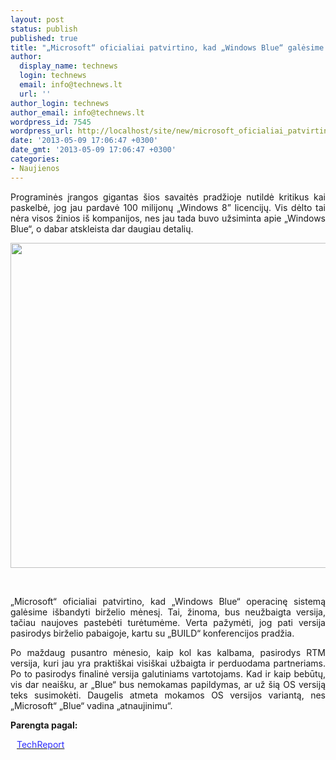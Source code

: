 ```yaml
---
layout: post
status: publish
published: true
title: "„Microsoft“ oficialiai patvirtino, kad „Windows Blue“ galėsime išbandyti birželį"
author:
  display_name: technews
  login: technews
  email: info@technews.lt
  url: ''
author_login: technews
author_email: info@technews.lt
wordpress_id: 7545
wordpress_url: http://localhost/site/new/microsoft_oficialiai_patvirtino_kad_windows_blue_galesime_isbandyti_birzeli/
date: '2013-05-09 17:06:47 +0300'
date_gmt: '2013-05-09 17:06:47 +0300'
categories:
- Naujienos
---
```

<p style="text-align:justify">Programinės įrangos gigantas šios savaitės pradžioje nutildė kritikus kai paskelbė, jog jau pardavė 100 milijonų „Windows 8” licencijų. Vis dėlto tai nėra visos žinios iš kompanijos, nes jau tada buvo užsiminta apie „Windows Blue“, o dabar atskleista dar daugiau detalių.</p>
<p style="text-align:center"> <a target="blank" href="http://www.technologijos.lt/upload/image/n/technologijos/it/S-33068/windowslbue.jpg"><img alt="" src="http://www.technologijos.lt/upload/image/n/technologijos/it/S-33068/1-windowslbue.jpg" style="width: 520px;" /></a></p>
<div style="text-align:center"> <strong></strong><br/><em></em></div>
<div style="text-align:justify"><!--[if gte mso 9]><![endif]--></p>
<p><span>&bdquo;Microsoft&ldquo; oficialiai patvirtino, kad &bdquo;Windows Blue&ldquo; operacinę sistemą galėsime išbandyti birželio mėnesį. Tai, žinoma, bus neužbaigta versija, tačiau naujoves pastebėti turėtumėme. Verta pažymėti, jog pati versija pasirodys birželio pabaigoje, kartu su &bdquo;BUILD&ldquo; konferencijos pradžia.</span></p>
<p><span>Po maždaug pusantro mėnesio, kaip kol kas kalbama, pasirodys RTM versija, kuri jau yra praktiškai visiškai užbaigta ir perduodama partneriams. Po to pasirodys finalinė versija galutiniams vartotojams. Kad ir kaip bebūtų, vis dar neaišku, ar &bdquo;Blue&ldquo; bus nemokamas papildymas, ar už šią OS versiją teks susimokėti. Daugelis atmeta mokamos OS versijos variantą, nes &bdquo;Microsoft&ldquo; &bdquo;Blue&ldquo; vadina &bdquo;atnaujinimu&ldquo;.</span></p>
</div>
<p><strong>Parengta pagal:</strong></p>
<p style="margin:0px 0px 0px 10px"><a target="blank" href="http://techreport.com/news/24781/it-official-windows-blue-public-preview-coming-in-june"><span style="color:#2E2EFE">TechReport</span></a></p>
